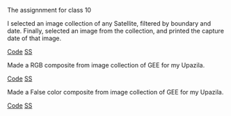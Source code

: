 The assignnment for class 10

I selected an image collection of any Satellite, filtered by boundary and date. Finally, selected an image from the collection, and printed the capture date of that image.

[Code](https://github.com/Fahrialimrose/C10_GEE_Image_Collection/commit/f720682d2a9f5afa913a0f2178d31b5b730dc7bd )
[SS](https://github.com/Fahrialimrose/C10_GEE_Image_Collection/commit/0c40ba6ef8b0dcf1f0ee9ba5d43568e316d52be7)

Made a RGB composite from image collection of GEE for my Upazila.

[Code](https://github.com/Fahrialimrose/C10_GEE_Image_Collection/commit/8582cd572bb4a5e725448718c4a25e25c62a6c5b)
[SS](https://github.com/Fahrialimrose/C10_GEE_Image_Collection/commit/8582cd572bb4a5e725448718c4a25e25c62a6c5b)

Made a False color composite from image collection of GEE for my Upazila.

[Code](https://github.com/Fahrialimrose/C10_GEE_Image_Collection/commit/7d22c0c3f02bd85fc5f2b18d14a5bcefc86a26b9)
[SS](https://github.com/Fahrialimrose/C10_GEE_Image_Collection/commit/7d22c0c3f02bd85fc5f2b18d14a5bcefc86a26b9)
